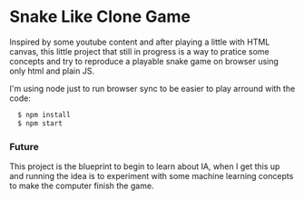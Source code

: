 # Snake Like Clone Game

Inspired by some youtube content and after playing a little with HTML canvas, this little project that still in progress is a way to pratice some concepts and try to reproduce a playable snake game on browser using only html and plain JS.

I'm using node just to run browser sync to be easier to play arround with the code:

```bash
  $ npm install
  $ npm start
```

### Future

This project is the blueprint to begin to learn about IA, when I get this up and running the idea is to experiment with some machine learning concepts to make the computer finish the game.

